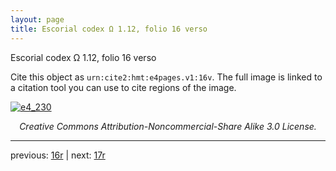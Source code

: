 ```yaml
---
layout: page
title: Escorial codex Ω 1.12, folio 16 verso
---
```


Escorial codex Ω 1.12, folio 16 verso

Cite this object as `urn:cite2:hmt:e4pages.v1:16v`.  The full image is linked to a citation tool you can use to cite regions of the image.

[![e4_230](http://www.homermultitext.org/iipsrv?IIIF=/project/homer/pyramidal/deepzoom/hmt/e4img/2017a/e4_230.tif/full/800,/0/default.jpg)](http://www.homermultitext.org/ict2/?urn=urn:cite2:hmt:e4img.2017a:e4_230) 

<p style="text-align: center; font-style: italic;">Creative Commons Attribution-Noncommercial-Share Alike 3.0 License.</p>

---

previous: [16r](../16r/) | next: [17r](../17r/)